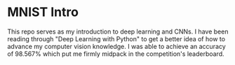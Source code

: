 # MNIST Intro

This repo serves as my introduction to deep learning and CNNs. I have been reading through "Deep Learning with Python" to get a better idea of how to advance my computer vision knowledge. I was able to achieve an accuracy of 98.567% which put me firmly midpack in the competition's leaderboard.   

